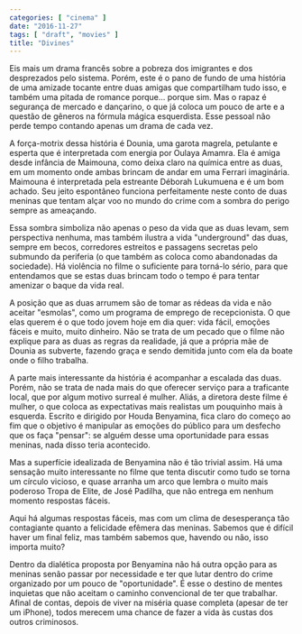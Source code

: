 ```yaml
---
categories: [ "cinema" ]
date: "2016-11-27"
tags: [ "draft", "movies" ]
title: "Divines"
---
```

Eis mais um drama francês sobre a pobreza dos imigrantes e dos
desprezados pelo sistema. Porém, este é o pano de fundo de uma história
de uma amizade tocante entre duas amigas que compartilham tudo isso,
e também uma pitada de romance porque... porque sim. Mas o rapaz é
segurança de mercado e dançarino, o que já coloca um pouco de arte
e a questão de gêneros na fórmula mágica esquerdista. Esse pessoal
não perde tempo contando apenas um drama de cada vez.

A força-motrix dessa história é Dounia, uma garota magrela, petulante
e esperta que é interpretada com energia por Oulaya Amamra. Ela é
amiga desde infância de Maimouna, como deixa claro na química entre
as duas, em um momento onde ambas brincam de andar em uma Ferrari
imaginária. Maimouna é interpretada pela estreante Déborah Lukumuena
e é um bom achado. Seu jeito espontâneo funciona perfeitamente neste
conto de duas meninas que tentam alçar voo no mundo do crime com a
sombra do perigo sempre as ameaçando.

Essa sombra simboliza não apenas o peso da vida que as duas levam,
sem perspectiva nenhuma, mas também ilustra a vida "underground"
das duas, sempre em becos, corredores estreitos e passagens secretas
pelo submundo da periferia (o que também as coloca como abandonadas da
sociedade). Há violência no filme o suficiente para torná-lo sério,
para que entendamos que se estas duas brincam todo o tempo é para tentar
amenizar o baque da vida real.

A posição que as duas arrumem são de tomar as rédeas da vida e não
aceitar "esmolas", como um programa de emprego de recepcionista. O que
elas querem é o que todo jovem hoje em dia quer: vida fácil, emoções
fáceis e muito, muito dinheiro. Não se trata de um pecado que o filme
não explique para as duas as regras da realidade, já que a própria
mãe de Dounia as subverte, fazendo graça e sendo demitida junto com
ela da boate onde o filho trabalha.

A parte mais interessante da história é acompanhar a escalada das
duas. Porém, não se trata de nada mais do que oferecer serviço para
a traficante local, que por algum motivo surreal é mulher. Aliás,
a diretora deste filme é mulher, o que coloca as expectativas mais
realistas um pouquinho mais à esquerda. Escrito e dirigido por Houda
Benyamina, fica claro do começo ao fim que o objetivo é manipular as
emoções do público para um desfecho que os faça "pensar": se alguém
desse uma oportunidade para essas meninas, nada disso teria acontecido.

Mas a superfície idealizada de Benyamina não é tão trivial assim. Há
uma sensação muito interessante no filme que tenta discutir como
tudo se torna um círculo vicioso, e quase arranha um arco que lembra o
muito mais poderoso Tropa de Elite, de José Padilha, que não entrega
em nenhum momento respostas fáceis.

Aqui há algumas respostas fáceis, mas com um clima de desesperança
tão contagiante quanto a felicidade efêmera das meninas. Sabemos que é
difícil haver um final feliz, mas também sabemos que, havendo ou não,
isso importa muito?

Dentro da dialética proposta por Benyamina não há outra opção
para as meninas senão passar por necessidade e ter que lutar dentro
do crime organizado por um pouco de "oportunidade". É esse o destino
de mentes inquietas que não aceitam o caminho convencional de ter que
trabalhar. Afinal de contas, depois de viver na miséria quase completa
(apesar de ter um iPhone), todos merecem uma chance de fazer a vida às
custas dos outros criminosos.
